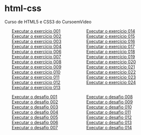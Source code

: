 # html-css
 Curso de HTML5 e CSS3 do CursoemVideo

 <style>
     ul {
        columns: 2;
        list-style-type: none;
     }
 </style>

 <ul>
    <li><a href="https://mariaeduardapj.github.io/html-css/modulo1/exercícios/ex001/index.html">Executar o exercício 001</a></li>
    <li><a href="https://mariaeduardapj.github.io/html-css/modulo1/exercícios/ex002/index.html">Executar o exercício 002</a></li>
    <li><a href="https://mariaeduardapj.github.io/html-css/modulo1/exercícios/ex003/index.html">Executar o exercício 003</a></li>
    <li><a href="https://mariaeduardapj.github.io/html-css/modulo1/exercícios/ex004/index.html">Executar o exercício 004</a></li>
    <li><a href="https://mariaeduardapj.github.io/html-css/modulo1/exercícios/ex006/index.html">Executar o exercício 006</a></li>
    <li><a href="https://mariaeduardapj.github.io/html-css/modulo1/exercícios/ex007/index.html">Executar o exercício 007</a></li>
    <li><a href="https://mariaeduardapj.github.io/html-css/modulo1/exercícios/ex008/index.html">Executar o exercício 008</a></li>
    <li><a href="https://mariaeduardapj.github.io/html-css/modulo1/exercícios/ex009/index.html">Executar o exercício 009</a></li>
    <li><a href="https://mariaeduardapj.github.io/html-css/modulo1/exercícios/ex010/index.html">Executar o exercício 010</a></li>
    <li><a href="https://mariaeduardapj.github.io/html-css/modulo1/exercícios/ex011/index.html">Executar o exercício 011</a></li>
    <li><a href="https://mariaeduardapj.github.io/html-css/modulo1/exercícios/ex012/index.html">Executar o exercício 012</a></li>
    <li><a href="https://mariaeduardapj.github.io/html-css/modulo1/exercícios/ex013/index.html">Executar o exercício 013</a></li>
    <li><a href="https://mariaeduardapj.github.io/html-css/modulo1/exercícios/ex014/index.html">Executar o exercício 014</a></li>
    <li><a href="https://mariaeduardapj.github.io/html-css/modulo1/exercícios/ex015/index.html">Executar o exercício 015</a></li>
    <li><a href="https://mariaeduardapj.github.io/html-css/modulo2/exercicios/ex016/index.html">Executar o exercício 016</a></li>
    <li><a href="https://mariaeduardapj.github.io/html-css/modulo2/exercicios/ex017/index.html">Executar o exercício 017</a></li>
    <li><a href="https://mariaeduardapj.github.io/html-css/modulo2/exercicios/ex018/index.html">Executar o exercício 018</a></li>
    <li><a href="https://mariaeduardapj.github.io/html-css/modulo2/exercicios/ex019/index.html">Executar o exercício 019</a></li>
    <li><a href="https://mariaeduardapj.github.io/html-css/modulo2/exercicios/ex020/index.html">Executar o exercício 020</a></li>
    <li><a href="https://mariaeduardapj.github.io/html-css/modulo2/exercicios/ex021/index.html">Executar o exercício 021</a></li>
    <li><a href="https://mariaeduardapj.github.io/html-css/modulo3/exercicios/ex022/fundo006.html">Executar o exercício 022</a></li>
    <li><a href="https://mariaeduardapj.github.io/html-css/modulo3/exercicios/ex023/tabela006.html">Executar o exercício 023</a></li>
    <li><a href="https://mariaeduardapj.github.io/html-css/modulo4/exercicios/ex024/iframe003.html">Executar o exercício 024</a></li>
 </ul>

 <ul>
    <li><a href="https://mariaeduardapj.github.io/https-css/modulo1/desafios/d001/index.html">Executar o desafio 001</a></li>
    <li><a href="https://mariaeduardapj.github.io/https-css/modulo1/desafios/d002/index.html">Executar o desafio 002</a></li>
    <li><a href="https://mariaeduardapj.github.io/https-css/modulo1/desafios/d003/index.html">Executar o desafio 003</a></li>
    <li><a href="https://mariaeduardapj.github.io/https-css/modulo1/desafios/d004/index.html">Executar o desafio 004</a></li>
    <li><a href="https://mariaeduardapj.github.io/https-css/modulo1/desafios/d005/index.html">Executar o desafio 005</a></li>
    <li><a href="https://mariaeduardapj.github.io/https-css/modulo1/desafios/d006/index.html">Executar o desafio 006</a></li>
    <li><a href="https://mariaeduardapj.github.io/https-css/modulo1/desafios/d007/index.html">Executar o desafio 007</a></li>
    <li><a href="https://mariaeduardapj.github.io/https-css/modulo1/desafios/d008/index.html">Executar o desafio 008</a></li>
    <li><a href="https://mariaeduardapj.github.io/https-css/modulo1/desafios/d009/index.html">Executar o desafio 009</a></li>
    <li><a href="https://mariaeduardapj.github.io/https-css/modulo2/desafios/d010/android.html">Executar o desafio 010</a></li>
    <li><a href="https://mariaeduardapj.github.io/https-css/modulo2/desafios/d011/index.html">Executar o desafio 011</a></li>
    <li><a href="https://mariaeduardapj.github.io/https-css/modulo2/desafios/d012/index.html">Executar o desafio 012</a></li>
    <li><a href="https://mariaeduardapj.github.io/https-css/modulo2/desafios/d013/index.html">Executar o desafio 013</a></li>
    <li><a href="https://mariaeduardapj.github.io/https-css/modulo2/desafios/d014/index.html">Executar o desafio 014</a></li>
 </ul>
